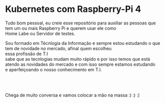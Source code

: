 # Kubernetes com Raspberry-Pi 4


Tudo bom pessoal, eu creie esse repositório para auxiliar as pessoas que tem um ou mais Raspberry Pi e querem usar ele como<br> 
Home Labe ou Servidor de testes.<br>

Sou formado em Técnlogia da Informação e sempre estou estudando o que tem de novidade no mercado, afinal quem escolheu<br> 
essa profissão de T.I <br>
sabe que as tecnlogias mudam muito rápido e por isso temos que está atendo as novidades do mercado e com isso sempre estamos estudando<br>
e aperfeiçoando o nosso conhecimento em T.I.<br>
<br>
<br>
<br>

Chega de muito conversa e vamos colocar a mão na massa :) :) :)


